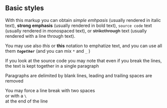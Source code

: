 Basic styles
------------

With this markup you can obtain *simple emhpasis* (usually rendered in italic text), **strong emphasis** (usually rendered in bold text), `source code` text (usually rendered in monospaced text), or ~~strikethrough~~ text (usually rendered with a line through text).

You may use also _this_ or __this__ notation to emphatize text, and you can use all them _**`together`**_ (and you can mix `*` and `_` )

If you look at the source code you may note that
even
if
you
break
the
lines,
the text is kept together
in a single paragraph

 Paragraphs are delimited by blank lines, leading and trailing spaces are removed

You may force a line break with two spaces  
or with a `\`\
at the end of the line
